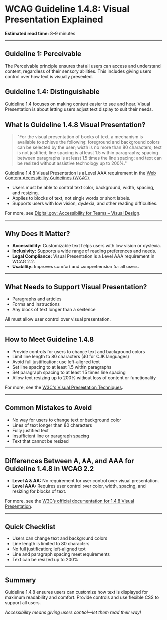 <!--
title: 1.4.8 - Visual Presentation
series: Making the Web Accessible for All
description: A practical guide to WCAG Guideline 1.4.8 (Visual Presentation)—what it means, why it matters, and how to give users control over how text is displayed.
keywords: wcag 1.4.8, visual presentation, accessibility, web standards, user control, text display
image: WCAG-Series-1.4.8.png
imageAlt: Blue text on yellow background saying, "Web Content Accessibiilty Guiedlines (WCAG) 1.4.8 Explained, Visual Presentation"
status: published
date: 2025-07-01
excerpt: This guideline ensures users have control over how text is visually presented.
next: /wcag/WCAG-Guideline-1-4-9-Images-of-Text-No-Exception-Explained, Guideline 1.4.9 - Images of Text (No Exception)
previous: /wcag/WCAG-Guideline-1-4-7-Low-or-No-Background-Audio-Explained, Guideline 1.4.7 - Low or No Background Audio
-->

# **WCAG Guideline 1.4.8: Visual Presentation Explained**

**Estimated read time:** 8–9 minutes

---

## **Guideline 1: Perceivable**

The Perceivable principle ensures that all users can access and understand content, regardless of their sensory abilities. This includes giving users control over how text is visually presented.

## **Guideline 1.4: Distinguishable**

Guideline 1.4 focuses on making content easier to see and hear. Visual Presentation is about letting users adjust text display to suit their needs.

## **What Is Guideline 1.4.8 Visual Presentation?**

<!-- [Illustration: Settings panel with sliders for text size, color, and line spacing] -->

> "For the visual presentation of blocks of text, a mechanism is available to achieve the following: foreground and background colors can be selected by the user; width is no more than 80 characters; text is not justified; line spacing is at least 1.5 within paragraphs; spacing between paragraphs is at least 1.5 times the line spacing; and text can be resized without assistive technology up to 200%."

Guideline 1.4.8 Visual Presentation is a Level AAA requirement in the [Web Content Accessibility Guidelines (WCAG)](https://www.w3.org/WAI/WCAG22/quickref/#visual-presentation).

- Users must be able to control text color, background, width, spacing, and resizing.
- Applies to blocks of text, not single words or short labels.
- Supports users with low vision, dyslexia, and other reading difficulties.

For more, see [Digital.gov: Accessibility for Teams – Visual Design](https://digital.gov/guides/accessibility-for-teams/visual-design).

---

## **Why Does It Matter?**

<!-- [Infographic: User adjusting text settings, icons for vision and reading disabilities] -->

- **Accessibility:** Customizable text helps users with low vision or dyslexia.
- **Inclusivity:** Supports a wide range of reading preferences and needs.
- **Legal Compliance:** Visual Presentation is a Level AAA requirement in WCAG 2.2.
- **Usability:** Improves comfort and comprehension for all users.

---

## **What Needs to Support Visual Presentation?**

<!-- [Grid: Paragraphs, articles, and forms, all with adjustable text settings] -->

- Paragraphs and articles
- Forms and instructions
- Any block of text longer than a sentence

All must allow user control over visual presentation.

---

## **How to Meet Guideline 1.4.8**

<!-- [Side-by-side: Text block with default settings vs. text block with user-customized settings] -->

- Provide controls for users to change text and background colors
- Limit line length to 80 characters (40 for CJK languages)
- Avoid full justification; use left-aligned text
- Set line spacing to at least 1.5 within paragraphs
- Set paragraph spacing to at least 1.5 times line spacing
- Allow text resizing up to 200% without loss of content or functionality

For more, see the [W3C's Visual Presentation Techniques](https://www.w3.org/WAI/WCAG22/Techniques/css/C21).

---

## **Common Mistakes to Avoid**

<!-- [Do/Don't graphic: Left side with customizable, readable text, right side with justified, cramped, or unchangeable text] -->

- No way for users to change text or background color
- Lines of text longer than 80 characters
- Fully justified text
- Insufficient line or paragraph spacing
- Text that cannot be resized

---

## **Differences Between A, AA, and AAA for Guideline 1.4.8 in WCAG 2.2**

<!-- [Infographic: Three columns labeled A, AA, AAA with example requirements for each] -->

- **Level A & AA:** No requirement for user control over visual presentation.
- **Level AAA:** Requires user control over color, width, spacing, and resizing for blocks of text.

For more, see the [W3C’s official documentation for 1.4.8 Visual Presentation](https://www.w3.org/WAI/WCAG22/Understanding/visual-presentation.html).

---

## **Quick Checklist**

<!-- [Checklist graphic: Icons for color picker, line length, spacing, and resize] -->

- Users can change text and background colors
- Line length is limited to 80 characters
- No full justification; left-aligned text
- Line and paragraph spacing meet requirements
- Text can be resized up to 200%

---

## **Summary**

<!-- [Illustration: User adjusting text settings for comfort and readability] -->

Guideline 1.4.8 ensures users can customize how text is displayed for maximum readability and comfort. Provide controls and use flexible CSS to support all users.

*Accessibility means giving users control—let them read their way!*
